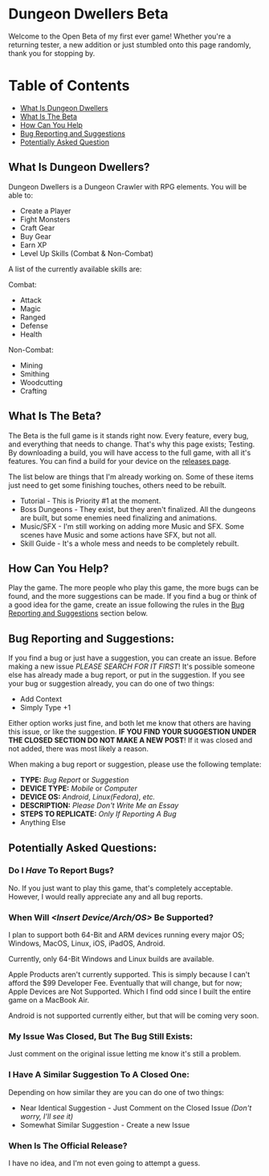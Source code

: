 # Dungeon Dwellers Beta

Welcome to the Open Beta of my first ever game! Whether you're a returning tester, a new addition or just stumbled onto this page randomly, thank you for stopping by.

# Table of Contents
* [What Is Dungeon Dwellers](https://github.com/Drinkingpants74/Dungeon_Dwellers-Beta/#what-is-dungeon-dwellers)
* [What Is The Beta](https://github.com/Drinkingpants74/Dungeon_Dwellers-Beta/#what-is-the-beta)
* [How Can You Help](https://github.com/Drinkingpants74/Dungeon_Dwellers-Beta/#how-can-you-help)
* [Bug Reporting and Suggestions](https://github.com/Drinkingpants74/Dungeon_Dwellers-Beta/#bug-reporting-and-suggestions)
* [Potentially Asked Question](https://github.com/Drinkingpants74/Dungeon_Dwellers-Beta/#potentially-asked-questions)

## What Is Dungeon Dwellers?

Dungeon Dwellers is a Dungeon Crawler with RPG elements. You will be able to:
* Create a Player
* Fight Monsters
* Craft Gear
* Buy Gear
* Earn XP
* Level Up Skills (Combat & Non-Combat)

A list of the currently available skills are:

Combat:
* Attack
* Magic
* Ranged
* Defense
* Health

Non-Combat:
* Mining
* Smithing
* Woodcutting
* Crafting

## What Is The Beta?

The Beta is the full game is it stands right now. Every feature, every bug, and everything that needs to change. That's why this page exists; Testing.
By downloading a build, you will have access to the full game, with all it's features. You can find a build for your device on the
[releases page](https://github.com/Drinkingpants74/Dungeon_Dwellers-Beta/releases).

The list below are things that I'm already working on. Some of these items just need to get some finishing touches, others need to be rebuilt.
* Tutorial - This is Priority #1 at the moment.
* Boss Dungeons - They exist, but they aren't finalized. All the dungeons are built, but some enemies need finalizing and animations.
* Music/SFX - I'm still working on adding more Music and SFX. Some scenes have Music and some actions have SFX, but not all.
* Skill Guide - It's a whole mess and needs to be completely rebuilt.


## How Can You Help?

Play the game. The more people who play this game, the more bugs can be found, and the more suggestions can be made. If you find a bug or think of a good idea for the game, create an issue following the rules in the [Bug Reporting and Suggestions](https://github.com/Drinkingpants74/Dungeon_Dwellers-Beta/edit/main/README.md#bug-reporting-and-suggestions) section below.


## Bug Reporting and Suggestions:
If you find a bug or just have a suggestion, you can create an issue. Before making a new issue _PLEASE SEARCH FOR IT FIRST_!
It's possible someone else has already made a bug report, or put in the suggestion. If you see your bug or suggestion already, you can do one of two things:

* Add Context
* Simply Type +1

Either option works just fine, and both let me know that others are having this issue, or like the suggestion.
__IF YOU FIND YOUR SUGGESTION UNDER THE CLOSED SECTION DO NOT MAKE A NEW POST__!
If it was closed and not added, there was most likely a reason.

When making a bug report or suggestion, please use the following template:

* __TYPE:__ _Bug Report_ or _Suggestion_
* __DEVICE TYPE:__ _Mobile_ or _Computer_
* __DEVICE OS:__ _Android_, _Linux(Fedora)_, _etc._
* __DESCRIPTION:__ _Please Don't Write Me an Essay_
* __STEPS TO REPLICATE:__ _Only If Reporting A Bug_
* Anything Else


## Potentially Asked Questions:

### Do I _Have_ To Report Bugs?
No. If you just want to play this game, that's completely acceptable.
However, I would really appreciate any and all bug reports.

### When Will _<Insert Device/Arch/OS>_ Be Supported?
I plan to support both 64-Bit and ARM devices running every major OS; Windows, MacOS, Linux, iOS, iPadOS, Android.

Currently, only 64-Bit Windows and Linux builds are available.

Apple Products aren't currently supported. This is simply because I can't afford the $99 Developer Fee.
Eventually that will change, but for now; Apple Devices are Not Supported. Which I find odd since I built
the entire game on a MacBook Air.

Android is not supported currently either, but that will be coming very soon.

### My Issue Was Closed, But The Bug Still Exists:
Just comment on the original issue letting me know it's still a problem.

### I Have A Similar Suggestion To A Closed One:
Depending on how similar they are you can do one of two things:
* Near Identical Suggestion - Just Comment on the Closed Issue _(Don't worry, I'll see it)_
* Somewhat Similar Suggestion - Create a new Issue

### When Is The Official Release?
I have no idea, and I'm not even going to attempt a guess.
